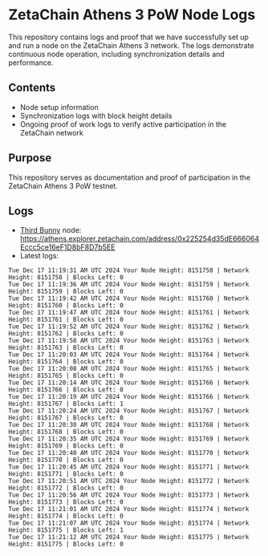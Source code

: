 # ZetaChain Athens 3 PoW Node Logs
This repository contains logs and proof that we have successfully set up and run a node on the ZetaChain Athens 3 network. The logs demonstrate continuous node operation, including synchronization details and performance.

## Contents
- Node setup information
- Synchronization logs with block height details
- Ongoing proof of work logs to verify active participation in the ZetaChain network

## Purpose
This repository serves as documentation and proof of participation in the ZetaChain Athens 3 PoW testnet.

## Logs

- [Third Bunny](https://thirdbunny.xyz/) node: https://athens.explorer.zetachain.com/address/0x225254d35dE666064Eccc5ce16eF1D8bF8D7b5EE
- Latest logs:
```
Tue Dec 17 11:19:31 AM UTC 2024 Your Node Height: 8151758 | Network Height: 8151758 | Blocks Left: 0
Tue Dec 17 11:19:36 AM UTC 2024 Your Node Height: 8151759 | Network Height: 8151759 | Blocks Left: 0
Tue Dec 17 11:19:42 AM UTC 2024 Your Node Height: 8151760 | Network Height: 8151760 | Blocks Left: 0
Tue Dec 17 11:19:47 AM UTC 2024 Your Node Height: 8151761 | Network Height: 8151761 | Blocks Left: 0
Tue Dec 17 11:19:52 AM UTC 2024 Your Node Height: 8151762 | Network Height: 8151762 | Blocks Left: 0
Tue Dec 17 11:19:58 AM UTC 2024 Your Node Height: 8151763 | Network Height: 8151763 | Blocks Left: 0
Tue Dec 17 11:20:03 AM UTC 2024 Your Node Height: 8151764 | Network Height: 8151764 | Blocks Left: 0
Tue Dec 17 11:20:08 AM UTC 2024 Your Node Height: 8151765 | Network Height: 8151765 | Blocks Left: 0
Tue Dec 17 11:20:14 AM UTC 2024 Your Node Height: 8151766 | Network Height: 8151766 | Blocks Left: 0
Tue Dec 17 11:20:19 AM UTC 2024 Your Node Height: 8151766 | Network Height: 8151767 | Blocks Left: 1
Tue Dec 17 11:20:24 AM UTC 2024 Your Node Height: 8151767 | Network Height: 8151767 | Blocks Left: 0
Tue Dec 17 11:20:30 AM UTC 2024 Your Node Height: 8151768 | Network Height: 8151768 | Blocks Left: 0
Tue Dec 17 11:20:35 AM UTC 2024 Your Node Height: 8151769 | Network Height: 8151769 | Blocks Left: 0
Tue Dec 17 11:20:40 AM UTC 2024 Your Node Height: 8151770 | Network Height: 8151770 | Blocks Left: 0
Tue Dec 17 11:20:45 AM UTC 2024 Your Node Height: 8151771 | Network Height: 8151771 | Blocks Left: 0
Tue Dec 17 11:20:51 AM UTC 2024 Your Node Height: 8151772 | Network Height: 8151772 | Blocks Left: 0
Tue Dec 17 11:20:56 AM UTC 2024 Your Node Height: 8151773 | Network Height: 8151773 | Blocks Left: 0
Tue Dec 17 11:21:01 AM UTC 2024 Your Node Height: 8151774 | Network Height: 8151774 | Blocks Left: 0
Tue Dec 17 11:21:07 AM UTC 2024 Your Node Height: 8151774 | Network Height: 8151775 | Blocks Left: 1
Tue Dec 17 11:21:12 AM UTC 2024 Your Node Height: 8151775 | Network Height: 8151775 | Blocks Left: 0
```
